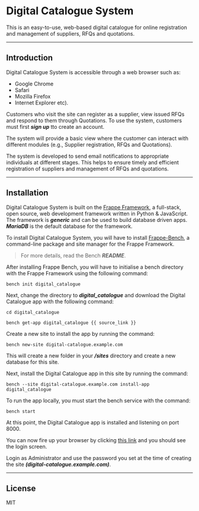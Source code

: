 # **Digital Catalogue System**

This is an easy-to-use, web-based digital catalogue for online registration and management of suppliers, RFQs and quotations.

---

## **Introduction**

Digital Catalogue System is accessible through a web browser such as:

* Google Chrome
* Safari 
* Mozilla Firefox
* Internet Explorer etc).

Customers who visit the site can register as a supplier, view issued RFQs and respond to them through Quotations. To use the system, customers must first ***sign up*** tto create an account.

The system will provide a basic view where the customer can interact with different modules (e.g., Supplier registration, RFQs and Quotations). 

The system is developed to send email notifications to appropriate individuals at different stages. This helps to ensure timely and efficient registration of suppliers and management of RFQs and quotations.

---

## **Installation**

Digital Catalogue System is built on the [Frappe Framework](https://frappeframework.com/ "Frappe Site"), a full-stack, open source, web development framework written in Python & JavaScript. The framework is ***generic*** and can be used to build database driven apps. ***MariaDB*** is the default database for the framework.

To install Digital Catalogue System, you will have to install [Frappe-Bench](https://frappeframework.com/docs/v13/user/en/installation "Frappe Bench Installation"), a command-line package and site manager for the Frappe Framework.

>For more details, read the Bench ***README***.

After installing Frappe Bench, you will have to initialise a bench directory with the Frappe Framework using the following command:

```bench
bench init digital_catalogue
```

Next, change the directory to ***digital_catalogue*** and download the Digital Catalogue app with the following command:

```bench
cd digital_catalogue

bench get-app digital_catalogue {{ source_link }}
```

Create a new site to install the app by running the command:

```bench
bench new-site digital-catalogue.example.com
```

This will create a new folder in your ***/sites*** directory and create a new database for this site.

Next, install the Digital Catalogue app in this site by running the command:

```bench
bench --site digital-catalogue.example.com install-app digital_catalogue
```

To run the app locally, you must start the bench service with the command:

```bench
bench start
```

At this point, the Digital Catalogue app is installed and listening on port 8000. 

You can now fire up your browser by clicking [this link](http://localhost:8000/ "Login Screen") and you should see the login screen. 

Login as Administrator and use the password you set at the time of creating the site ***(digital-catalogue.example.com)***.

---

## **License**

MIT
